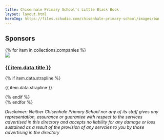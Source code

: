 ```yaml
---
title: Chisenhale Primary School's Little Black Book
layout: layout.html
heroImg: https://files.schudio.com/chisenhale-primary-school/images/banners/Copy_of_DSC04158.jpg
---
```


## Sponsors

<section>
{% for item in collections.companies %}
<article>
    <img src="{{item.data.heroImg}}" />
    <h1><a href="{{ item.url }}">{{ item.data.title }}</a></h1> 
     {% if item.data.strapline %}<p>{{ item.data.strapline }}</p> {% endif %}
    
</article>
{% endfor %}
</section>

<i>Disclaimer: Neither Chisenhale Primary School nor any of its staff gives any representation, assurance or guarantee with respect to the services advertised in this directory and accepts no liability for any damage or loss sustained as a result of the provision of any servcies to you by those advertising in the directory</i>

